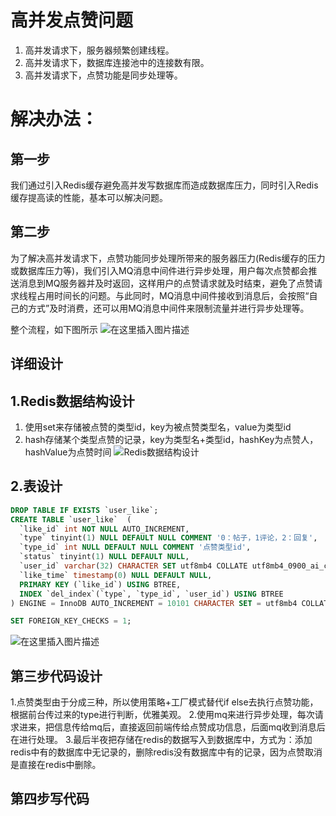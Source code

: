 # 高并发点赞问题

 1. 高并发请求下，服务器频繁创建线程。
 2. 高并发请求下，数据库连接池中的连接数有限。
 3. 高并发请求下，点赞功能是同步处理等。

# 解决办法：
## 第一步
我们通过引入Redis缓存避免高并发写数据库而造成数据库压力，同时引入Redis缓存提高读的性能，基本可以解决问题。
## 第二步
为了解决高并发请求下，点赞功能同步处理所带来的服务器压力(Redis缓存的压力或数据库压力等)，我们引入MQ消息中间件进行异步处理，用户每次点赞都会推送消息到MQ服务器并及时返回，这样用户的点赞请求就及时结束，避免了点赞请求线程占用时间长的问题。与此同时，MQ消息中间件接收到消息后，会按照“自己的方式”及时消费，还可以用MQ消息中间件来限制流量并进行异步处理等。

整个流程，如下图所示
![在这里插入图片描述](https://img-blog.csdnimg.cn/20210204123945595.png)
## 详细设计
## 1.Redis数据结构设计

 1. 使用set来存储被点赞的类型id，key为被点赞类型名，value为类型id
 2. hash存储某个类型点赞的记录，key为类型名+类型id，hashKey为点赞人，hashValue为点赞时间
![Redis数据结构设计](https://img-blog.csdnimg.cn/20210204180756581.png)
## 2.表设计

```sql
DROP TABLE IF EXISTS `user_like`;
CREATE TABLE `user_like`  (
  `like_id` int NOT NULL AUTO_INCREMENT,
  `type` tinyint(1) NULL DEFAULT NULL COMMENT '0：帖子，1评论，2：回复',
  `type_id` int NULL DEFAULT NULL COMMENT '点赞类型id',
  `status` tinyint(1) NULL DEFAULT NULL,
  `user_id` varchar(32) CHARACTER SET utf8mb4 COLLATE utf8mb4_0900_ai_ci NULL DEFAULT NULL,
  `like_time` timestamp(0) NULL DEFAULT NULL,
  PRIMARY KEY (`like_id`) USING BTREE,
  INDEX `del_index`(`type`, `type_id`, `user_id`) USING BTREE
) ENGINE = InnoDB AUTO_INCREMENT = 10101 CHARACTER SET = utf8mb4 COLLATE = utf8mb4_0900_ai_ci ROW_FORMAT = Dynamic;

SET FOREIGN_KEY_CHECKS = 1;
```
![在这里插入图片描述](https://img-blog.csdnimg.cn/20210204181413463.jpg#pic_center)

## 第三步代码设计
1.点赞类型由于分成三种，所以使用策略+工厂模式替代if else去执行点赞功能，根据前台传过来的type进行判断，优雅美观。
 2.使用mq来进行异步处理，每次请求进来，把信息传给mq后，直接返回前端传给点赞成功信息，后面mq收到消息后在进行处理。
 3.最后半夜把存储在redis的数据写入到数据库中，方式为：添加redis中有的数据库中无记录的，删除redis没有数据库中有的记录，因为点赞取消是直接在redis中删除。
## 第四步写代码



　　　　　　　　　　　　
